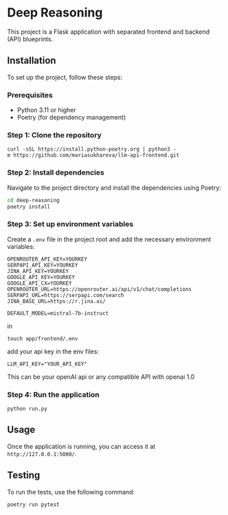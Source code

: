 # Deep Reasoning

This project is a Flask application with separated frontend and backend (API) blueprints.

## Installation

To set up the project, follow these steps:

### Prerequisites

- Python 3.11 or higher
- Poetry (for dependency management)

### Step 1: Clone the repository
```
curl -sSL https://install.python-poetry.org | python3 -
m https://github.com/mariasukhareva/llm-api-frontend.git
```
### Step 2: Install dependencies

Navigate to the project directory and install the dependencies using Poetry:

```sh
cd deep-reasoning
poetry install
```

### Step 3: Set up environment variables

Create a `.env` file in the project root and add the necessary environment variables:
```
OPENROUTER_API_KEY=YOURKEY
SERPAPI_API_KEY=YOURKEY
JINA_API_KEY=YOURKEY
GOOGLE_API_KEY=YOURKEY
GOOGLE_API_CX=YOURKEY
OPENROUTER_URL=https://openrouter.ai/api/v1/chat/completions
SERPAPI_URL=https://serpapi.com/search
JINA_BASE_URL=https://r.jina.ai/

DEFAULT_MODEL=mistral-7b-instruct

```


in 
```
touch app/frontend/.env
```
add your api key in the env files:

```
LLM_API_KEY="YOUR_API_KEY"
```
This can be your openAI api or any compatible API with openai 1.0


### Step 4: Run the application

```
python run.py
```

## Usage

Once the application is running, you can access it at `http://127.0.0.1:5000/`.

## Testing

To run the tests, use the following command:

```sh
poetry run pytest
```

